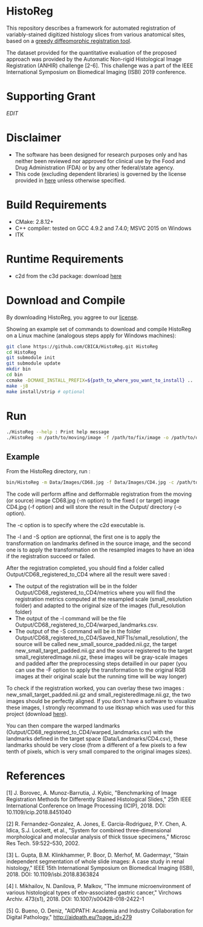 # HistoReg
This repository describes a framework for automated registration of variably-stained digitized histology slices from various anatomical sites, based on a [greedy diffeomorphic registration tool](https://sites.google.com/view/greedyreg/about).

The dataset provided for the quantitative evaluation of the proposed approach was provided by the Automatic Non-rigid Histological Image Registration (ANHIR) challenge [2-6]. This challenge was a part of the IEEE International Symposium on Biomedical Imaging (ISBI) 2019 conference.

# Supporting Grant

*EDIT*

# Disclaimer

- The software has been designed for research purposes only and has neither been reviewed nor approved for clinical use by the Food and Drug Administration (FDA) or by any other federal/state agency.
- This code (excluding dependent libraries) is governed by the license provided in [here](https://www.med.upenn.edu/sbia/software-agreement.html) unless otherwise specified.

# Build Requirements 

- CMake: 2.8.12+
- C++ compiler: tested on GCC 4.9.2 and 7.4.0; MSVC 2015 on Windows
- ITK

# Runtime Requirements

- c2d from the c3d package: download [here](http://www.itksnap.org/pmwiki/pmwiki.php?n=Downloads.C3D)

# Download and Compile

By downloading HistoReg, you aggree to our [license](https://www.med.upenn.edu/sbia/software-agreement.html).

Showing an example set of commands to download and compile HistoReg on a Linux machine (analogous steps apply for Windows machines):

```bash
git clone https://github.com/CBICA/HistoReg.git HistoReg
cd HistoReg
git submodule init 
git submodule update
mkdir bin
cd bin
ccmake -DCMAKE_INSTALL_PREFIX=${path_to_where_you_want_to_install} ..
make -j8
make install/strip # optional
```

# Run

```bash
./HistoReg --help : Print help message
./HistoReg -m /path/to/moving/image -f /path/to/fix/image -o /path/to/output/dir/ -c /path/to/c2d/executable [-OPTIONAL]
```

## Example

From the HistoReg directory, run :
```bash
bin/HistoReg -m Data/Images/CD68.jpg -f Data/Images/CD4.jpg -c /path/to/c2d/executable  -o Output/ -l Data/Landmarks/CD68.csv -S
```
The code will perform affine and defformable registration from the moving (or source) image CD68.jpg (-m option) to the fixed ( or target) image CD4.jpg (-f option) and will store the result in the Output/ directory (-o option). 

The -c option is to specify where the c2d executable is.

The -l and -S option are optionnal, the first one is to apply the transformation on landmarks defined in the source image, and the second one is to apply the transformation on the resampled images to have an idea if the registration succeed or failed.

After the registration completed, you should find a folder called Output/CD68_registered_to_CD4 where all the result were saved : 
- The output of the registration will be in the folder Output/CD68_registered_to_CD4/metrics where you will find the registration metrics computed at the resampled scale (small_resolution folder) and adapted to the original size of the images (full_resolution folder)
- The output of the -l command will be the file Output/CD68_registered_to_CD4/warped_landmarks.csv.
- The output of the -S command will be in the folder Output/CD68_registered_to_CD4/Saved_NIFTIs/small_resolution/, the source will be called new_small_source_padded.nii.gz, the target new_small_target_padded.nii.gz and the source registered to the target small_registeredImage.nii.gz, these images will be gray-scale images and padded after the preprocessing steps detailled in our paper (you can use the -F option to apply the transformation to the original RGB images at their original scale but the running time will be way longer) 

To check if the registration worked, you can overlay these two images : new_small_target_padded.nii.gz and small_registeredImage.nii.gz, the two images should be perfectly aligned. If you don't have a software to visualize these images, I strongly recommand to use itksnap which was used for this project (download [here](http://www.itksnap.org/pmwiki/pmwiki.php?n=Downloads.SNAP3)).

You can then compare the warped landmarks (Output/CD68_registered_to_CD4/warped_landmarks.csv) with the landmarks defined in the target space (Data/Landmarks/CD4.csv), these landmarks should be very close (from a different of a few pixels to a few tenth of pixels, which is very small compared to the original images sizes).

# References
[1] J. Borovec, A. Munoz-Barrutia, J. Kybic, "Benchmarking of Image Registration Methods for Differently Stained Histological Slides," 25th IEEE International Conference on Image Processing (ICIP), 2018. DOI: 10.1109/icip.2018.8451040

[2] R. Fernandez-Gonzalez, A. Jones, E. Garcia-Rodriguez, P.Y. Chen, A. Idica, S.J. Lockett, et al., "System for combined three-dimensional morphological and molecular analysis of thick tissue specimens," Microsc Res Tech. 59:522–530, 2002.

[3] L. Gupta, B.M. Klinkhammer, P. Boor, D. Merhof, M. Gadermayr, "Stain independent segmentation of whole slide images: A case study in renal histology," IEEE 15th International Symposium on Biomedical Imaging (ISBI), 2018. DOI: 10.1109/isbi.2018.8363824

[4] I. Mikhailov, N. Danilova, P. Malkov, "The immune microenvironment of various histological types of ebv-associated gastric cancer," Virchows Archiv. 473(s1), 2018. DOI: 10.1007/s00428-018-2422-1

[5] G. Bueno, O. Deniz, "AIDPATH: Academia and Industry Collaboration for Digital Pathology," http://aidpath.eu/?page_id=279
